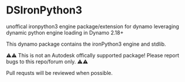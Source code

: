 # DSIronPython3
unoffical ironpython3 engine package/extension for dynamo leveraging dynamic python engine loading in Dynamo 2.18+

This dynamo package contains the ironPython3 engine and stdlib.

⚠️⚠️ This is not an Autodesk offically supported package! Please report bugs to this repo/forum only. ⚠️⚠️

Pull requsts will be reviewed when possible.
